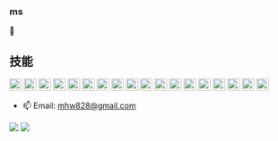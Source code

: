 ### ms
🌱
## 技能
<p align="left">
<img src="https://www.vectorlogo.zone/logos/java/java-icon.svg" alt="java" width="22" height="22"/>
<img src="https://www.vectorlogo.zone/logos/kotlinlang/kotlinlang-icon.svg" alt="kotlin" width="22" height="22"/>
<img src="https://www.vectorlogo.zone/logos/typescriptlang/typescriptlang-icon.svg" width="22" height="22"/>  
<img src="https://www.vectorlogo.zone/logos/javascript/javascript-icon.svg" width="22" height="22"/> 
<img src="https://www.vectorlogo.zone/logos/dartlang/dartlang-icon.svg" alt="dart" width="22" height="22"/> 
<img src="https://www.vectorlogo.zone/logos/reactjs/reactjs-icon.svg" width="22" height="22"/> 
<img src="https://www.vectorlogo.zone/logos/android/android-icon.svg" width="22" height="22"/> 
<img src="https://www.vectorlogo.zone/logos/flutterio/flutterio-icon.svg" alt="flutter" width="22" height="22"/>
<img src="https://www.vectorlogo.zone/logos/springio/springio-icon.svg" alt="spring boot" width="22" height="22"/>
<img src="https://www.vectorlogo.zone/logos/mysql/mysql-icon.svg" width="22" height="22"/> 
<img src="https://www.vectorlogo.zone/logos/redis/redis-icon.svg" width="22" height="22"/> 
<img src="https://www.vectorlogo.zone/logos/dgraphio/dgraphio-icon.svg" width="22" height="22"/> 
<img src="https://www.vectorlogo.zone/logos/docker/docker-icon.svg" width="22" height="22"/> 
<img src="https://www.vectorlogo.zone/logos/graphql/graphql-icon.svg" width="22" height="22"/> 
<img src="https://www.vectorlogo.zone/logos/visualstudio_code/visualstudio_code-icon.svg" width="22" height="22"/> 
<img src="https://www.vectorlogo.zone/logos/git-scm/git-scm-icon.svg" width="22" height="22"/> 
<img src="https://www.vectorlogo.zone/logos/ubuntu/ubuntu-icon.svg" width="22" height="22"/> 
<img src="https://www.vectorlogo.zone/logos/centos/centos-icon.svg" width="22" height="22"/> 
</p>

- 📫 Email: mhw828@gmail.com

<p align="left">
<img align="center" src="https://github-readme-stats.vercel.app/api/top-langs/?username=m-maohuawei&theme=light&count_private=true&layout=compact"/>
<img align="center" src="https://github-readme-stats.vercel.app/api?username=m-maohuawei&show_icons=true&icon_color=0366d6&text_color=24292e&bg_color=ffffff&hide_title=true" />
</p>
